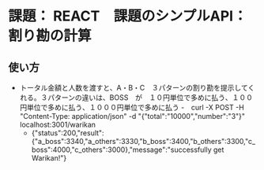 # 課題： REACT　課題のシンプルAPI：　割り勘の計算

## 使い方
- トータル金額と人数を渡すと、A・B・C　３パターンの割り勘を提示してくれる。３パターンの違いは、BOSS　が　１０円単位で多めに払う、１００円単位で多めに払う、１０００円単位で多めに払う
  -　curl -X POST -H "Content-Type: application/json" -d "{\"total\":\"10000\",\"number\":\"3\"}" localhost:3001/warikan
  - {"status":200,"result":{"a_boss":3340,"a_others":3330,"b_boss":3400,"b_others":3300,"c_boss":4000,"c_others":3000},"message":"successfully get Warikan!"}
